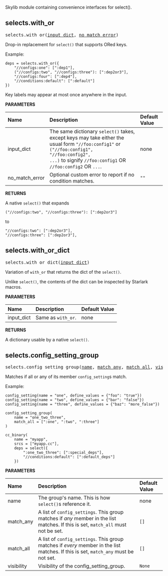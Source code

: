 <!-- Generated with Stardoc: http://skydoc.bazel.build -->

Skylib module containing convenience interfaces for select().

<a id="selects.with_or"></a>

## selects.with_or

<pre>
selects.with_or(<a href="#selects.with_or-input_dict">input_dict</a>, <a href="#selects.with_or-no_match_error">no_match_error</a>)
</pre>

Drop-in replacement for `select()` that supports ORed keys.

Example:

```build
deps = selects.with_or({
    "//configs:one": [":dep1"],
    ("//configs:two", "//configs:three"): [":dep2or3"],
    "//configs:four": [":dep4"],
    "//conditions:default": [":default"]
})
```

Key labels may appear at most once anywhere in the input.


**PARAMETERS**


| Name  | Description | Default Value |
| :------------- | :------------- | :------------- |
| <a id="selects.with_or-input_dict"></a>input_dict |  The same dictionary <code>select()</code> takes, except keys may take either the usual form <code>"//foo:config1"</code> or <code>("//foo:config1", "//foo:config2", ...)</code> to signify <code>//foo:config1</code> OR <code>//foo:config2</code> OR <code>...</code>.   |  none |
| <a id="selects.with_or-no_match_error"></a>no_match_error |  Optional custom error to report if no condition matches.   |  <code>""</code> |

**RETURNS**

A native `select()` that expands

`("//configs:two", "//configs:three"): [":dep2or3"]`

to

```build
"//configs:two": [":dep2or3"],
"//configs:three": [":dep2or3"],
```


<a id="selects.with_or_dict"></a>

## selects.with_or_dict

<pre>
selects.with_or_dict(<a href="#selects.with_or_dict-input_dict">input_dict</a>)
</pre>

Variation of `with_or` that returns the dict of the `select()`.

Unlike `select()`, the contents of the dict can be inspected by Starlark
macros.


**PARAMETERS**


| Name  | Description | Default Value |
| :------------- | :------------- | :------------- |
| <a id="selects.with_or_dict-input_dict"></a>input_dict |  Same as <code>with_or</code>.   |  none |

**RETURNS**

A dictionary usable by a native `select()`.


<a id="selects.config_setting_group"></a>

## selects.config_setting_group

<pre>
selects.config_setting_group(<a href="#selects.config_setting_group-name">name</a>, <a href="#selects.config_setting_group-match_any">match_any</a>, <a href="#selects.config_setting_group-match_all">match_all</a>, <a href="#selects.config_setting_group-visibility">visibility</a>)
</pre>

Matches if all or any of its member `config_setting`s match.

Example:

```build
config_setting(name = "one", define_values = {"foo": "true"})
config_setting(name = "two", define_values = {"bar": "false"})
config_setting(name = "three", define_values = {"baz": "more_false"})

config_setting_group(
    name = "one_two_three",
    match_all = [":one", ":two", ":three"]
)

cc_binary(
    name = "myapp",
    srcs = ["myapp.cc"],
    deps = select({
        ":one_two_three": [":special_deps"],
        "//conditions:default": [":default_deps"]
    })
```


**PARAMETERS**


| Name  | Description | Default Value |
| :------------- | :------------- | :------------- |
| <a id="selects.config_setting_group-name"></a>name |  The group's name. This is how <code>select()</code>s reference it.   |  none |
| <a id="selects.config_setting_group-match_any"></a>match_any |  A list of <code>config_settings</code>. This group matches if *any* member in the list matches. If this is set, <code>match_all</code> must not be set.   |  <code>[]</code> |
| <a id="selects.config_setting_group-match_all"></a>match_all |  A list of <code>config_settings</code>. This group matches if *every* member in the list matches. If this is set, <code>match_any</code> must be not set.   |  <code>[]</code> |
| <a id="selects.config_setting_group-visibility"></a>visibility |  Visibility of the config_setting_group.   |  <code>None</code> |



